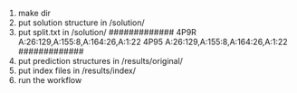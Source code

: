 1. make dir
2. put solution structure in /solution/
3. put split.txt in /solution/
#############
4P9R	A:26:129,A:155:8,A:164:26,A:1:22
4P95	A:26:129,A:155:8,A:164:26,A:1:22
#############
4. put prediction structures in /results/original/
5. put index files in /results/index/
6. run the workflow

